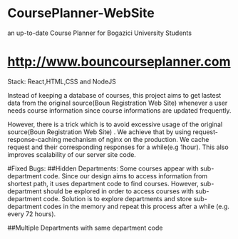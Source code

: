 # CoursePlanner-WebSite
an up-to-date Course Planner for Bogazici University Students

# http://www.bouncourseplanner.com

Stack: React,HTML,CSS and NodeJS

Instead of keeping a database of courses, this project aims to get lastest data from the original source(Boun Registration Web Site) whenever a user needs course information since course informations are updated frequently.

However, there is a trick which is to avoid excessive usage of the original source(Boun Registration Web Site) . We achieve that by using request-response-caching mechanism of nginx on the production. We cache request and their corresponding responses for a while(e.g  1hour). This also improves scalability of our server site code.

#Fixed Bugs:
##Hidden Departments: Some courses appear with sub-department code. Since our design aims to access information from shortest path, it uses department code to find courses. However, sub-department should be explored in order to access courses with sub-department code. Solution is to explore departments and store sub-department codes in the memory and repeat this process after a while (e.g. every 72 hours).

##Multiple Departments with same department code
